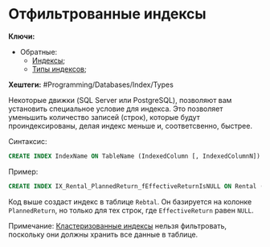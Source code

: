 
# Отфильтрованные индексы

**Ключи:**
- Обратные:
	- [Индексы](db-index);
	- [Типы индексов](db-index-types);

**Хештеги:** #Programming/Databases/Index/Types

Некоторые движки (SQL Server или PostgreSQL), позволяют вам установить специальное условие для индекса. Это позволяет уменьшить количество записей (строк), которые будут проиндексированы, делая индекс меньше и, соответсвенно, быстрее.

Синтаксис:

```sql
CREATE INDEX IndexName ON TableName (IndexedColumn [, IndexedColumnN]) WHERE Condition;
```

Пример:

```sql
CREATE INDEX IX_Rental_PlannedReturn_fEffectiveReturnIsNULL ON Rental (PlannedReturn) WHERE EffectiveReturn IS NULL;
```

Код выше создаст индекс в таблице `Rebtal`. Он базируется на колонке `PlannedReturn`, но только для тех строк, где `EffectiveReturn` равен `NULL`.

Примечание: [Кластеризованные индексы](db-index-types-clustered) нельзя фильтровать, поскольку они должны хранить все данные в таблице.
